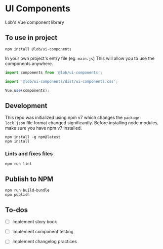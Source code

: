 # UI Components
Lob's Vue component library

## To use in project
```
npm install @lob/ui-components
```

In your own project's entry file (eg. `main.js`) This will allow you to use the components anywhere.
```javascript
import components from '@lob/ui-components';

import '@lob/ui-components/dist/ui-components.css';

Vue.use(components);

```

## Development
This repo was initialized using npm v7 which changes the `package-lock.json` file format changed significantly. Before installing node modules, make sure you have npm v7 installed.
```
npm install -g npm@latest
npm install
```

### Lints and fixes files
```
npm run lint
```

## Publish to NPM
```
npm run build-bundle
npm publish
```

## To-dos
- [ ] Implement story book
- [ ] Implement component testing
- [ ] Implement changelog practices

